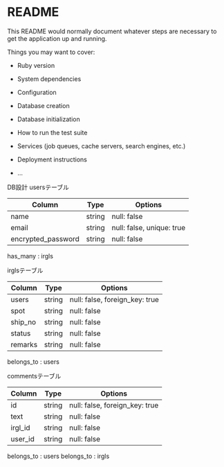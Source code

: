 # README

This README would normally document whatever steps are necessary to get the
application up and running.

Things you may want to cover:

* Ruby version

* System dependencies

* Configuration

* Database creation

* Database initialization

* How to run the test suite

* Services (job queues, cache servers, search engines, etc.)

* Deployment instructions

* ...

DB設計
usersテーブル

| Column             | Type                | Options                   |
|--------------------|---------------------|---------------------------|
| name               | string              | null: false               |
| email              | string              | null: false, unique: true |
| encrypted_password | string              | null: false               |

has_many : irgls



irglsテーブル

| Column             | Type                | Options                   |
|--------------------|---------------------|---------------------------|
| users              | string              | null: false, foreign_key: true|
| spot               | string              | null: false               |
| ship_no            | string              | null: false               |
| status             | string              | null: false               |
| remarks            | string              | null: false               |

belongs_to : users

commentsテーブル

| Column             | Type                | Options                   |
|--------------------|---------------------|---------------------------|
| id                 | string              | null: false, foreign_key: true|
| text               | string              | null: false               |
| irgl_id            | string              | null: false               |
| user_id            | string              | null: false               |

belongs_to : users
belongs_to : irgls